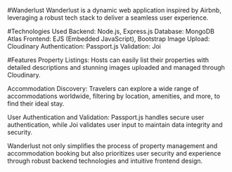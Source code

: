 #Wanderlust
Wanderlust is a dynamic web application inspired by Airbnb, leveraging a robust tech stack to deliver a seamless user experience.

#Technologies Used
Backend: Node.js, Express.js
Database: MongoDB Atlas
Frontend: EJS (Embedded JavaScript), Bootstrap
Image Upload: Cloudinary
Authentication: Passport.js
Validation: Joi

#Features
Property Listings: Hosts can easily list their properties with detailed descriptions and stunning images uploaded and managed through Cloudinary.

Accommodation Discovery: Travelers can explore a wide range of accommodations worldwide, filtering by location, amenities, and more, to find their ideal stay.

User Authentication and Validation: Passport.js handles secure user authentication, while Joi validates user input to maintain data integrity and security.

Wanderlust not only simplifies the process of property management and accommodation booking but also prioritizes user security and experience through robust backend technologies and intuitive frontend design.





